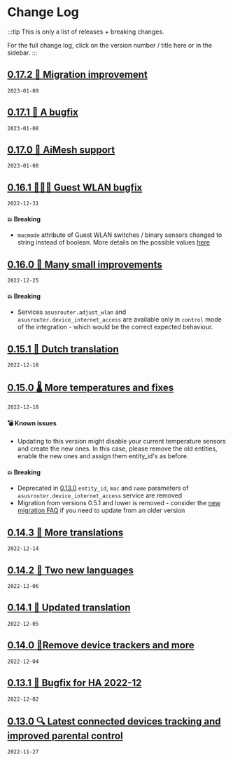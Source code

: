 # Change Log

:::tip This is only a list of releases + breaking changes.

For the full change log, click on the version number / title here or in the sidebar.
:::

## [0.17.2 🔨 Migration improvement](/log/0.17.2.html)

`2023-01-09`

## [0.17.1 🐛 A bugfix](/log/0.17.1.html)

`2023-01-08`

## [0.17.0 🚀 AiMesh support](/log/0.17.0.html)

`2023-01-08`

## [0.16.1 👨‍👧‍👦 Guest WLAN bugfix](/log/0.16.1.html)

`2022-12-31`

#### 💥 Breaking

- `macmode` attribute of Guest WLAN switches / binary sensors changed to string instead of boolean. More details on the possible values [here](/features/guest-wlan.html#macmode)

## [0.16.0 🎁 Many small improvements](/log/0.16.0.html)

`2022-12-25`

#### 💥 Breaking

- Services `asusrouter.adjust_wlan` and `asusrouter.device_internet_access` are available only in `control` mode of the integration - which would be the correct expected behaviour.

## [0.15.1 📖 Dutch translation](/log/0.15.1.html)

`2022-12-18`

## [0.15.0 🌡️ More temperatures and fixes](/log/0.15.0.html)

`2022-12-18`

#### 💣 Known issues

- Updating to this version might disable your current temperature sensors and create the new ones. In this case, please remove the old entities, enable the new ones and assign them entity_id's as before.

#### 💥 Breaking

- Deprecated in [0.13.0](/log/0.13.0.html) `entity_id`, `mac` and `name` parameters of `asusrouter.device_internet_access` service are removed
- Migration from versions 0.5.1 and lower is removed - consider the [new migration FAQ](/guide/faq/#migration-from-an-old-version) if you need to update from an older version

## [0.14.3 📖 More translations](/log/0.14.3.html)

`2022-12-14`

## [0.14.2 📖 Two new languages](/log/0.14.2.html)

`2022-12-06`

## [0.14.1 📖 Updated translation](/log/0.14.1.html)

`2022-12-05`

## [0.14.0 🎄Remove device trackers and more](/log/0.14.0.html)

`2022-12-04`

## [0.13.1 🐛 Bugfix for HA 2022-12](/log/0.13.1.html)

`2022-12-02`

## [0.13.0 🔍 Latest connected devices tracking and improved parental control](/log/0.13.0.html)

`2022-11-27`
